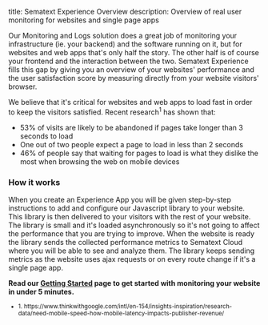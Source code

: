 title: Sematext Experience Overview
description: Overview of real user monitoring for websites and single page apps

Our Monitoring and Logs solution does a great job of monitoring your infrastructure (ie. your backend) and the software running on it, but for websites and web apps that's only half the story. The other half is of course your frontend and the interaction between the two. Sematext Experience fills this gap by giving you an overview of your websites' performance and the user satisfaction score by measuring directly from your website visitors' browser.

We believe that it's critical for websites and web apps to load fast in order to keep the visitors satisfied. Recent research<sup>1</sup> has shown that:

 * 53% of visits are likely to be abandoned if pages take longer than 3 seconds to load
 * One out of two people expect a page to load in less than 2 seconds
 * 46% of people say that waiting for pages to load is what they dislike the most when browsing the web on mobile devices

### How it works

When you create an Experience App you will be given step-by-step instructions to add and configure our Javascript library to your website. This library is then delivered to your visitors with the rest of your website. The library is small and it's loaded asynchronously so it's not going to affect the performance that you are trying to improve. When the website is ready the library sends the collected performance metrics to Sematext Cloud where you will be able to see and analyze them. The library keeps sending metrics as the website uses ajax requests or on every route change if it's a single page app.

**Read our [Getting Started](./getting-started) page to get started with monitoring your website in under 5 minutes.**

<small>
  <ul>
    <li>1. https://www.thinkwithgoogle.com/intl/en-154/insights-inspiration/research-data/need-mobile-speed-how-mobile-latency-impacts-publisher-revenue/</li>
  </ul>
</small>

